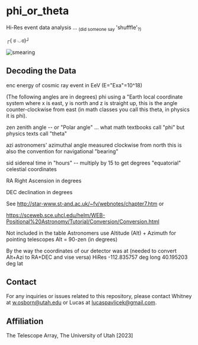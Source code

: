 # phi_or_theta
Hi-Res event data analysis ... <sub>(did someone say </sub>'shufffle'<sub>?)</sub> 



 ┌( ಠ ◡ಠ)┘


![smearing](https://github.com/quarkymatter/phi_or_theta/assets/132121881/b9f9d99c-f7ff-4232-bf38-c87464971031)



## Decoding the Data


enc    energy of cosmic ray event in EeV (E="Exa"=10^18)

(The following angles are in degrees)
phi     using a "Earth local coordinate system where x is east, y is north and z is straight up, this is the angle counter-clockwise from east (in math classes you call this theta, in physics it is phi).

zen    zenith angle -- or "Polar angle" ... what math textbooks call "phi" but physics texts call "theta"

azi     astronomers' azimuthal angle measured clockwise from north this is also the convention for navigational "bearing"

sid    sidereal time in "hours" -- multiply by 15 to get degrees "equatorial" celestial coordinates

RA    Right Ascension in degrees

DEC  declination in degrees

See http://star-www.st-and.ac.uk/~fv/webnotes/chapter7.htm or

https://sceweb.sce.uhcl.edu/helm/WEB-Positional%20Astronomy/Tutorial/Conversion/Conversion.html


Not included in the table
Astronomers use Altitude (Alt) + Azimuth for pointing telescopes
Alt = 90-zen (in degrees)

By the way the coordinates of our detector was at (needed to convert Alt+Azi to RA+DEC and vise versa)
HiRes
-112.835757 deg long
40.195203     deg lat






## Contact


For any inquiries or issues related to this repository, please contact Whitney at [w.osborn@utah.edu](mailto:w.osborn@utah.edu) or Lucas at [lucaspavlicek@gmail.com](mailto:lucas.pavlicek@gmail.com).


## Affiliation
The Telescope Array, The University of Utah 
[2023]
